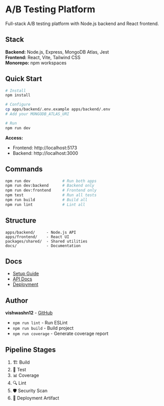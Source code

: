 # A/B Testing Platform

Full-stack A/B testing platform with Node.js backend and React frontend.

## Stack

**Backend:** Node.js, Express, MongoDB Atlas, Jest  
**Frontend:** React, Vite, Tailwind CSS  
**Monorepo:** npm workspaces

## Quick Start

```bash
# Install
npm install

# Configure
cp apps/backend/.env.example apps/backend/.env
# Add your MONGODB_ATLAS_URI

# Run
npm run dev
```

**Access:**
- Frontend: http://localhost:5173
- Backend: http://localhost:3000

## Commands

```bash
npm run dev              # Run both apps
npm run dev:backend      # Backend only
npm run dev:frontend     # Frontend only
npm test                 # Run all tests
npm run build            # Build all
npm run lint             # Lint all
```

## Structure

```
apps/backend/     - Node.js API
apps/frontend/    - React UI
packages/shared/  - Shared utilities
docs/             - Documentation
```

## Docs

- [Setup Guide](./docs/SETUP.md)
- [API Docs](./docs/API.md)
- [Deployment](./docs/DEPLOYMENT.md)

## Author

**vishwashn12** - [GitHub](https://github.com/vishwashn12)
- `npm run lint` - Run ESLint
- `npm run build` - Build project
- `npm run coverage` - Generate coverage report

## Pipeline Stages
1. 🏗️ Build
2. 🧪 Test
3. 📊 Coverage
4. 🔍 Lint
5. 🛡️ Security Scan
6. 🚀 Deployment Artifact